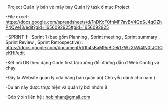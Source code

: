 -Project Quản lý bán vé máy bay Quản lý task ở mục Project

-File excel : https://docs.google.com/spreadsheets/d/1hDKoF0fnMF7avBV4QpSJ4qOZhP4QVe13/edit?gid=1656092925#gid=1656092925

+SPRINT 1:
-Sprint 1 (bao gồm Planning , Sprint meeting , Sprint summary , Sprint Review , Sprint Retrospective) :
https://docs.google.com/document/d/1h4sBaM9oBDek1ZWzXkW4IN0tJC1OeKHI/edit



-Kết nối DB theo dạng Code first tải xuống đổi đường dẫn ở Web.Config và chạy

-Đây là Website quản lý cửa hàng bán quần áo( Chủ yếu dành cho nam )

-Dự án này được thực hiện và quản lý bởi nhóm 8 

-Góp ý xin liên hệ : hobinhan@gmail.com 


